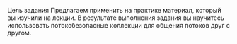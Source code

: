 Цель задания
Предлагаем применить на практике материал, который вы изучили на лекции.
В результате выполнения задания вы научитесь использовать потокобезопасные коллекции для общения потоков друг с другом.
